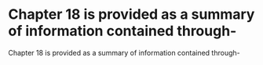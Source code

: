 # Chapter 18 is provided as a summary of information contained through-

Chapter 18 is provided as a summary of information contained through-